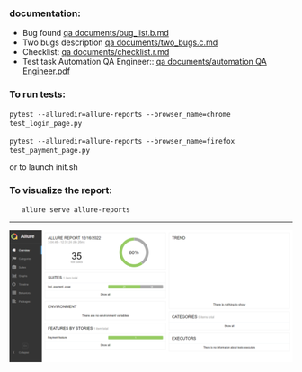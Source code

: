 
### documentation:
* Bug found [qa documents/bug_list.b.md](https://github.com/asechnaya/ibit/tree/master/qa%20documents/bug_list.b.md)
* Two bugs description [qa documents/two_bugs.c.md](https://github.com/asechnaya/ibit/tree/master/qa%20documents/two_bugs.c.md)
* Checklist: [qa documents/checklist.r.md](https://github.com/asechnaya/ibit/tree/master/qa%20documents/checklist.r.md)
* Test task Automation QA Engineer:: [qa documents/automation QA Engineer.pdf](https://github.com/asechnaya/ibit/tree/master/qa%20documents/automation%20QA%20Engineer.pdf)


### To run tests:

```
pytest --alluredir=allure-reports --browser_name=chrome test_login_page.py 

pytest --alluredir=allure-reports --browser_name=firefox test_payment_page.py 
``` 
or to launch init.sh


### To visualize the report:
```
   allure serve allure-reports 
```

-----------------------------
![](qa%20documents/2022-12-16_12-51-26.png)